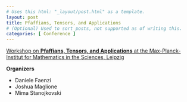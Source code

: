 ```yaml
---
# Uses this html: "_layout/post.html" as a template.
layout: post 
title: Pfaffians, Tensors, and Applications
# (Optional) Used to sort posts, not supported as of writing this.
categories: [ Conference ]
---
```


[Workshop on **Pfaffians, Tensors, and Applications** at the Max-Planck-Institut for Mathematics in the Sciences, Leipzig](https://www.mis.mpg.de/calendar/conferences/2022/pta22.html)

**Organizers**
 * Daniele Faenzi
 * Joshua Maglione
 * Mima Stanojkovski
